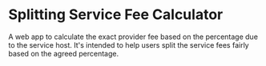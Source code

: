 # Splitting Service Fee Calculator
 A web app to calculate the exact provider fee based on the percentage due to the service host. It's intended to help users split the service fees fairly based on the agreed percentage. 
